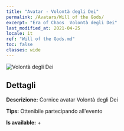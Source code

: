 ```yaml
---
title: "Avatar - Volontà degli Dei"
permalink: /Avatars/Will of the Gods/
excerpt: "Era of Chaos  Volontà degli Dei"
last_modified_at: 2021-04-25
locale: it
ref: "Will of the Gods.md"
toc: false
classes: wide
---
```

 ![Volontà degli Dei](/images/a/avatarFrame_30.png)

## Dettagli

 **Descrizione:** Cornice avatar Volontà degli Dei 

 **Tips:** Ottenibile partecipando all'evento 

 **Is available:**  + 

